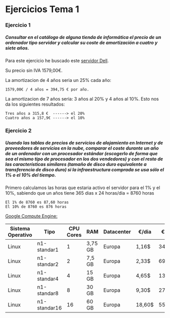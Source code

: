 # Ejercicios Tema 1

### Ejercicio 1
##### Consultar en el catálogo de alguna tienda de informática el precio de un ordenador tipo servidor y calcular su coste de amortización a cuatro y siete años.

Para este ejercicio he buscado este [servidor Dell](http://configure.euro.dell.com/dellstore/config.aspx?oc=pet110ii04&model_id=poweredge-t110-2&c=es&l=es&s=bsd&cs=esbsdt1&).

Su precio sin IVA 1579,00€. 

La amortizacion de 4 años seria un 25% cada año:

	1579,00€ / 4 años = 394,75 € por año. 

La amortizacion de 7 años seria: 3 años al 20% y 4 años al 10%. Esto nos da los siguientes resultados:

	Tres años a 315,8 €  ------> el 20%
    Cuatro años a 157,9€ ------> el 10%


### Ejercicio 2
##### Usando las tablas de precios de servicios de alojamiento en Internet y de proveedores de servicios en la nube, comparar el coste durante un año de un ordenador con un procesador estándar (escogerlo de forma que sea el mismo tipo de procesador en los dos vendedores) y con el resto de las características similares (tamaño de disco duro equivalente a transferencia de disco duro) si la infraestructura comprada se usa sólo el 1% o el 10% del tiempo.

Primero calculamos las horas que estaria activo el servidor para el 1% y el 10%, sabiendo que un años tiene 365 dias x 24 horas/dia = 8760 horas

	El 1% de 8760 es 87,60 horas
    El 10% de 8760 es 876 horas

[Google Compute Engine:](https://cloud.google.com/products/calculator/)

| Sistema Operativo | Tipo | CPU Cores | RAM | Datacenter | €/dia | €/mes | €/año | Precio 1% | Precio 10% |
|--------|--------|--------|--------|--------|--------|--------|--------|--------|--------|
| Linux | n1-standar1 | 1 | 3,75 GB | Europa | 1,16$ | 34,87$ | $  |  $ |$ |
| Linux | n1-standar2 | 2 | 7,5 GB | Europa | 2,33$ | 69,75$ | $  |  $ | $ |
| Linux | n1-standar4 | 4 | 15 GB | Europa | 4,65$ | 139,49$ |  $ | $  | $ |
| Linux | n1-standar8 | 8 | 30 GB | Europa | 9,30$ | 278,98$ | $  | $  | $ |
| Linux | n1-standar16 | 16 | 60 GB | Europa | 18,60$ | 557,96$ | $  | $  |$  |

